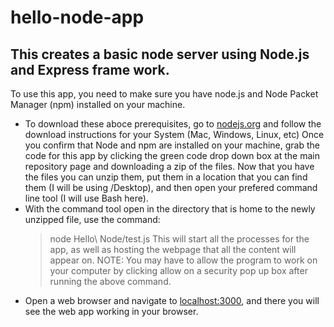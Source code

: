 # hello-node-app

## This creates a basic node server using Node.js and Express frame work.
To use this app, you need to make sure you have node.js and Node Packet Manager (npm) installed on your machine.
  - To download these aboce prerequisites, go to [nodejs.org](https://nodejs.org) and follow the download instructions for your System (Mac, Windows, Linux, etc)
Once you confirm that Node and npm are installed on your machine, grab the code for this app by clicking the green code drop down box at the main repository page and downloading a zip of the files.
Now that you have the files you can unzip them, put them in a location that you can find them (I will be using /Desktop), and then open your prefered command line tool (I will use Bash here).
  - With the command tool open in the directory that is home to the newly unzipped file, use the command: 
     > node Hello\ Node/test.js
This will start all the processes for the app, as well as hosting the webpage that all the content will appear on. NOTE: You may have to allow the program to work on your computer by clicking allow on a security pop up box after running the above command. 
  - Open a web browser and navigate to [localhost:3000](localhost:3000), and there you will see the web app working in your browser.